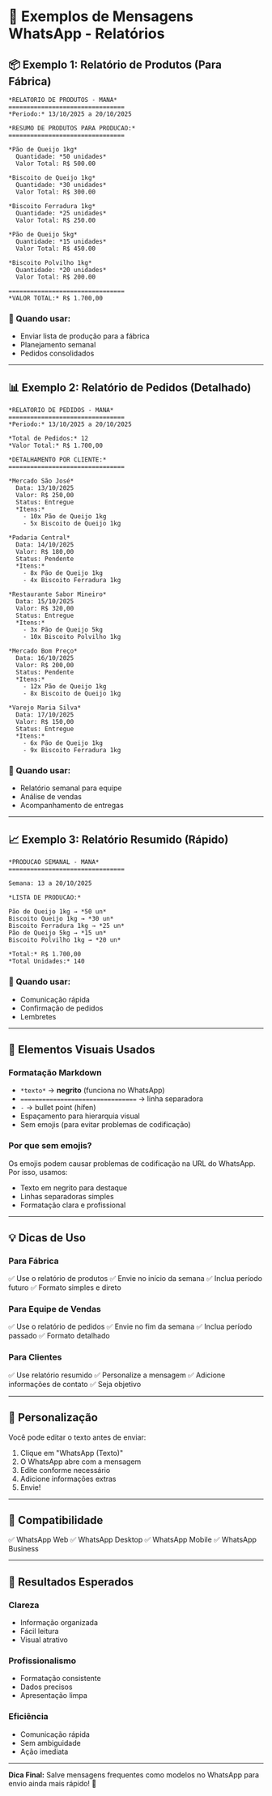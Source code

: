 # 📱 Exemplos de Mensagens WhatsApp - Relatórios

## 📦 Exemplo 1: Relatório de Produtos (Para Fábrica)

```
*RELATORIO DE PRODUTOS - MANA*
================================
*Periodo:* 13/10/2025 a 20/10/2025

*RESUMO DE PRODUTOS PARA PRODUCAO:*
================================

*Pão de Queijo 1kg*
  Quantidade: *50 unidades*
  Valor Total: R$ 500.00

*Biscoito de Queijo 1kg*
  Quantidade: *30 unidades*
  Valor Total: R$ 300.00

*Biscoito Ferradura 1kg*
  Quantidade: *25 unidades*
  Valor Total: R$ 250.00

*Pão de Queijo 5kg*
  Quantidade: *15 unidades*
  Valor Total: R$ 450.00

*Biscoito Polvilho 1kg*
  Quantidade: *20 unidades*
  Valor Total: R$ 200.00

================================
*VALOR TOTAL:* R$ 1.700,00
```

### 🎯 Quando usar:
- Enviar lista de produção para a fábrica
- Planejamento semanal
- Pedidos consolidados

---

## 📊 Exemplo 2: Relatório de Pedidos (Detalhado)

```
*RELATORIO DE PEDIDOS - MANA*
================================
*Periodo:* 13/10/2025 a 20/10/2025

*Total de Pedidos:* 12
*Valor Total:* R$ 1.700,00

*DETALHAMENTO POR CLIENTE:*
================================

*Mercado São José*
  Data: 13/10/2025
  Valor: R$ 250,00
  Status: Entregue
  *Itens:*
    - 10x Pão de Queijo 1kg
    - 5x Biscoito de Queijo 1kg

*Padaria Central*
  Data: 14/10/2025
  Valor: R$ 180,00
  Status: Pendente
  *Itens:*
    - 8x Pão de Queijo 1kg
    - 4x Biscoito Ferradura 1kg

*Restaurante Sabor Mineiro*
  Data: 15/10/2025
  Valor: R$ 320,00
  Status: Entregue
  *Itens:*
    - 3x Pão de Queijo 5kg
    - 10x Biscoito Polvilho 1kg

*Mercado Bom Preço*
  Data: 16/10/2025
  Valor: R$ 200,00
  Status: Pendente
  *Itens:*
    - 12x Pão de Queijo 1kg
    - 8x Biscoito de Queijo 1kg

*Varejo Maria Silva*
  Data: 17/10/2025
  Valor: R$ 150,00
  Status: Entregue
  *Itens:*
    - 6x Pão de Queijo 1kg
    - 9x Biscoito Ferradura 1kg
```

### 🎯 Quando usar:
- Relatório semanal para equipe
- Análise de vendas
- Acompanhamento de entregas

---

## 📈 Exemplo 3: Relatório Resumido (Rápido)

```
*PRODUCAO SEMANAL - MANA*
================================

Semana: 13 a 20/10/2025

*LISTA DE PRODUCAO:*

Pão de Queijo 1kg → *50 un*
Biscoito Queijo 1kg → *30 un*
Biscoito Ferradura 1kg → *25 un*
Pão de Queijo 5kg → *15 un*
Biscoito Polvilho 1kg → *20 un*

*Total:* R$ 1.700,00
*Total Unidades:* 140
```

### 🎯 Quando usar:
- Comunicação rápida
- Confirmação de pedidos
- Lembretes

---

## 🎨 Elementos Visuais Usados

### Formatação Markdown
- `*texto*` → **negrito** (funciona no WhatsApp)
- `================================` → linha separadora
- `-` → bullet point (hífen)
- Espaçamento para hierarquia visual
- Sem emojis (para evitar problemas de codificação)

### Por que sem emojis?
Os emojis podem causar problemas de codificação na URL do WhatsApp. Por isso, usamos:
- Texto em negrito para destaque
- Linhas separadoras simples
- Formatação clara e profissional

---

## 💡 Dicas de Uso

### Para Fábrica
✅ Use o relatório de produtos
✅ Envie no início da semana
✅ Inclua período futuro
✅ Formato simples e direto

### Para Equipe de Vendas
✅ Use o relatório de pedidos
✅ Envie no fim da semana
✅ Inclua período passado
✅ Formato detalhado

### Para Clientes
✅ Use relatório resumido
✅ Personalize a mensagem
✅ Adicione informações de contato
✅ Seja objetivo

---

## 🔄 Personalização

Você pode editar o texto antes de enviar:
1. Clique em "WhatsApp (Texto)"
2. O WhatsApp abre com a mensagem
3. Edite conforme necessário
4. Adicione informações extras
5. Envie!

---

## 📱 Compatibilidade

✅ WhatsApp Web
✅ WhatsApp Desktop
✅ WhatsApp Mobile
✅ WhatsApp Business

---

## 🎯 Resultados Esperados

### Clareza
- Informação organizada
- Fácil leitura
- Visual atrativo

### Profissionalismo
- Formatação consistente
- Dados precisos
- Apresentação limpa

### Eficiência
- Comunicação rápida
- Sem ambiguidade
- Ação imediata

---

**Dica Final:** Salve mensagens frequentes como modelos no WhatsApp para envio ainda mais rápido! 🚀
